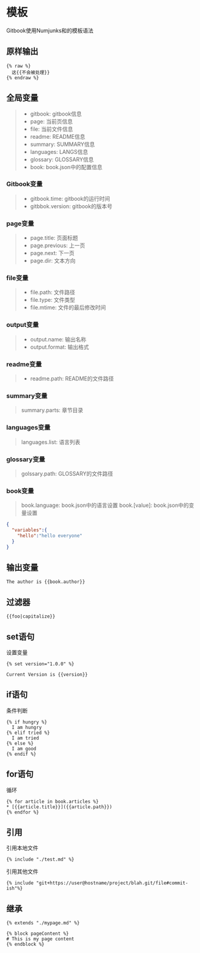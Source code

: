 # 模板

Gitbook使用Numjunks和的模板语法

## 原样输出

```
{% raw %}
  这{{不会被处理}}
{% endraw %}
```

## 全局变量

> * gitbook: gitbook信息
> * page: 当前页信息
> * file: 当前文件信息
> * readme: README信息
> * summary: SUMMARY信息
> * languages: LANGS信息
> * glossary: GLOSSARY信息
> * book: book.json中的配置信息

### Gitbook变量

> * gitbook.time: gitbook的运行时间
> * gitbbok.version: gitbook的版本号

### page变量

> * page.title: 页面标题
> * page.previous: 上一页
> * page.next: 下一页
> * page.dir: 文本方向

### file变量

> * file.path: 文件路径
> * file.type: 文件类型
> * file.mtime: 文件的最后修改时间

### output变量

> * output.name: 输出名称
> * output.format: 输出格式

### readme变量

> * readme.path: README的文件路径

### summary变量

> summary.parts: 章节目录

### languages变量

> languages.list: 语言列表

### glossary变量

> golssary.path: GLOSSARY的文件路径

### book变量

> book.language: book.json中的语言设置
> book.[value]: book.json中的变量设置

```json
{
  "variables":{
    "hello":"hello everyone"
  }
}
```

## 输出变量

```
The author is {{book.author}}
```

## 过滤器

```
{{foo|capitalize}}
```

## set语句

设置变量

```
{% set version="1.0.0" %}

Current Version is {{version}}
```

## if语句

条件判断

```
{% if hungry %}
  I am hungry
{% elif tried %}
  I am tried
{% else %}
  I am good
{% endif %}
```

## for语句

循环

```
{% for article in book.articles %}
* [{{article.title}}]({{article.path}})
{% endfor %}
```

## 引用

引用本地文件

```
{% include "./test.md" %}
```

引用其他文件

```
{% include "git+https://user@hostname/project/blah.git/file#commit-ish"%}
```

## 继承

```
{% extends "./mypage.md" %}

{% block pageContent %}
# This is my page content
{% endblock %}
```
